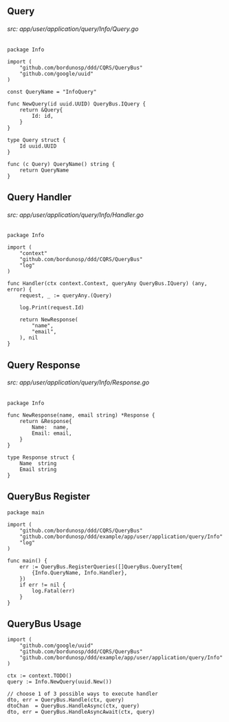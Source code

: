 


## Query
###### src: app/user/application/query/Info/Query.go
```golang
package Info

import (
    "github.com/bordunosp/ddd/CQRS/QueryBus"
    "github.com/google/uuid"
)

const QueryName = "InfoQuery"

func NewQuery(id uuid.UUID) QueryBus.IQuery {
    return &Query{
        Id: id,
    }
}

type Query struct {
    Id uuid.UUID
}

func (c Query) QueryName() string {
    return QueryName
}
```



## Query Handler
###### src: app/user/application/query/Info/Handler.go
```golang
package Info

import (
    "context"
    "github.com/bordunosp/ddd/CQRS/QueryBus"
    "log"
)

func Handler(ctx context.Context, queryAny QueryBus.IQuery) (any, error) {
    request, _ := queryAny.(Query)
	
    log.Print(request.Id)

    return NewResponse(
        "name",
        "email",
    ), nil
}
```

## Query Response
###### src: app/user/application/query/Info/Response.go
```golang
package Info

func NewResponse(name, email string) *Response {
    return &Response{
        Name:  name,
        Email: email,
    }
}

type Response struct {
    Name  string
    Email string
}
```

## QueryBus Register
```golang
package main

import (
    "github.com/bordunosp/ddd/CQRS/QueryBus"
    "github.com/bordunosp/ddd/example/app/user/application/query/Info"
    "log"
)

func main() {
    err := QueryBus.RegisterQueries([]QueryBus.QueryItem{
        {Info.QueryName, Info.Handler},
    })
    if err != nil {
        log.Fatal(err)
    }
}
```

## QueryBus Usage
```golang
import (
    "github.com/google/uuid"
    "github.com/bordunosp/ddd/CQRS/QueryBus"
    "github.com/bordunosp/ddd/example/app/user/application/query/Info"
)

ctx := context.TODO()
query := Info.NewQuery(uuid.New())

// choose 1 of 3 possible ways to execute handler
dto, err = QueryBus.Handle(ctx, query)
dtoChan  = QueryBus.HandleAsync(ctx, query)
dto, err = QueryBus.HandleAsyncAwait(ctx, query)
```

